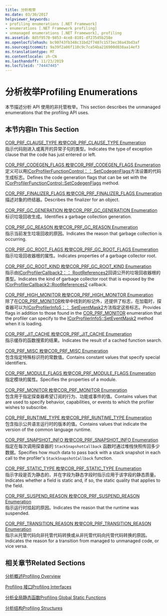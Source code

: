 ```yaml
---
title: 分析枚举
ms.date: 03/30/2017
helpviewer_keywords:
- profiling enumerations [.NET Framework]
- enumerations [.NET Framework profiling]
- unmanaged enumerations [.NET Framework], profiling
ms.assetid: 8d5f9570-9853-4ce8-8101-df235d5b258e
ms.openlocfilehash: bc90743fb348c31bd2f7487c1573ec38a43bd3af
ms.sourcegitcommit: 9a39f2a06f110c9c7ca54ba216900d038aa14ef3
ms.translationtype: MT
ms.contentlocale: zh-CN
ms.lasthandoff: 11/23/2019
ms.locfileid: "74447445"
---
```

# <a name="profiling-enumerations"></a><span data-ttu-id="e50e9-102">分析枚举</span><span class="sxs-lookup"><span data-stu-id="e50e9-102">Profiling Enumerations</span></span>
<span data-ttu-id="e50e9-103">本节描述分析 API 使用的非托管枚举。</span><span class="sxs-lookup"><span data-stu-id="e50e9-103">This section describes the unmanaged enumerations that the profiling API uses.</span></span>  
  
## <a name="in-this-section"></a><span data-ttu-id="e50e9-104">本节内容</span><span class="sxs-lookup"><span data-stu-id="e50e9-104">In This Section</span></span>  
 [<span data-ttu-id="e50e9-105">COR_PRF_CLAUSE_TYPE 枚举</span><span class="sxs-lookup"><span data-stu-id="e50e9-105">COR_PRF_CLAUSE_TYPE Enumeration</span></span>](../../../../docs/framework/unmanaged-api/profiling/cor-prf-clause-type-enumeration.md)  
 <span data-ttu-id="e50e9-106">指示代码刚进入或离开的异常子句的类型。</span><span class="sxs-lookup"><span data-stu-id="e50e9-106">Indicates the type of exception clause that the code has just entered or left.</span></span>  
  
 [<span data-ttu-id="e50e9-107">COR_PRF_CODEGEN_FLAGS 枚举</span><span class="sxs-lookup"><span data-stu-id="e50e9-107">COR_PRF_CODEGEN_FLAGS Enumeration</span></span>](../../../../docs/framework/unmanaged-api/profiling/cor-prf-codegen-flags-enumeration.md)  
 <span data-ttu-id="e50e9-108">定义可以用[ICorProfilerFunctionControl：： SetCodegenFlags](../../../../docs/framework/unmanaged-api/profiling/icorprofilerfunctioncontrol-setcodegenflags-method.md)方法设置的代码生成标志。</span><span class="sxs-lookup"><span data-stu-id="e50e9-108">Defines the code generation flags that can be set with the [ICorProfilerFunctionControl::SetCodegenFlags](../../../../docs/framework/unmanaged-api/profiling/icorprofilerfunctioncontrol-setcodegenflags-method.md) method.</span></span>  
  
 [<span data-ttu-id="e50e9-109">COR_PRF_FINALIZER_FLAGS 枚举</span><span class="sxs-lookup"><span data-stu-id="e50e9-109">COR_PRF_FINALIZER_FLAGS Enumeration</span></span>](../../../../docs/framework/unmanaged-api/profiling/cor-prf-finalizer-flags-enumeration.md)  
 <span data-ttu-id="e50e9-110">描述对象的终结器。</span><span class="sxs-lookup"><span data-stu-id="e50e9-110">Describes the finalizer for an object.</span></span>  
  
 [<span data-ttu-id="e50e9-111">COR_PRF_GC_GENERATION 枚举</span><span class="sxs-lookup"><span data-stu-id="e50e9-111">COR_PRF_GC_GENERATION Enumeration</span></span>](../../../../docs/framework/unmanaged-api/profiling/cor-prf-gc-generation-enumeration.md)  
 <span data-ttu-id="e50e9-112">标识垃圾回收生成。</span><span class="sxs-lookup"><span data-stu-id="e50e9-112">Identifies a garbage collection generation.</span></span>  
  
 [<span data-ttu-id="e50e9-113">COR_PRF_GC_REASON 枚举</span><span class="sxs-lookup"><span data-stu-id="e50e9-113">COR_PRF_GC_REASON Enumeration</span></span>](../../../../docs/framework/unmanaged-api/profiling/cor-prf-gc-reason-enumeration.md)  
 <span data-ttu-id="e50e9-114">指示当前发生垃圾回收的原因。</span><span class="sxs-lookup"><span data-stu-id="e50e9-114">Indicates the reason that garbage collection is occurring.</span></span>  
  
 [<span data-ttu-id="e50e9-115">COR_PRF_GC_ROOT_FLAGS 枚举</span><span class="sxs-lookup"><span data-stu-id="e50e9-115">COR_PRF_GC_ROOT_FLAGS Enumeration</span></span>](../../../../docs/framework/unmanaged-api/profiling/cor-prf-gc-root-flags-enumeration.md)  
 <span data-ttu-id="e50e9-116">指示垃圾回收器根的属性。</span><span class="sxs-lookup"><span data-stu-id="e50e9-116">Indicates properties of a garbage collector root.</span></span>  
  
 [<span data-ttu-id="e50e9-117">COR_PRF_GC_ROOT_KIND 枚举</span><span class="sxs-lookup"><span data-stu-id="e50e9-117">COR_PRF_GC_ROOT_KIND Enumeration</span></span>](../../../../docs/framework/unmanaged-api/profiling/cor-prf-gc-root-kind-enumeration.md)  
 <span data-ttu-id="e50e9-118">指示由[ICorProfilerCallback2：： RootReferences2](../../../../docs/framework/unmanaged-api/profiling/icorprofilercallback2-rootreferences2-method.md)回调公开的垃圾回收器根的类型。</span><span class="sxs-lookup"><span data-stu-id="e50e9-118">Indicates the kind of garbage collector root that is exposed by the [ICorProfilerCallback2::RootReferences2](../../../../docs/framework/unmanaged-api/profiling/icorprofilercallback2-rootreferences2-method.md) callback.</span></span>  
  
 [<span data-ttu-id="e50e9-119">COR_PRF_HIGH_MONITOR 枚举</span><span class="sxs-lookup"><span data-stu-id="e50e9-119">COR_PRF_HIGH_MONITOR Enumeration</span></span>](../../../../docs/framework/unmanaged-api/profiling/cor-prf-high-monitor-enumeration.md)  
 <span data-ttu-id="e50e9-120">除了在[COR_PRF_MONITOR](../../../../docs/framework/unmanaged-api/profiling/cor-prf-monitor-enumeration.md)枚举中找到的标记外，还提供了标志，在加载时，探查器可以为[ICorProfilerInfo5：： SetEventMask2](../../../../docs/framework/unmanaged-api/profiling/icorprofilerinfo5-seteventmask2-method.md)方法指定这些标志。</span><span class="sxs-lookup"><span data-stu-id="e50e9-120">Provides flags in addition to those found in the [COR_PRF_MONITOR](../../../../docs/framework/unmanaged-api/profiling/cor-prf-monitor-enumeration.md) enumeration that the profiler can specify to the [ICorProfilerInfo5::SetEventMask2](../../../../docs/framework/unmanaged-api/profiling/icorprofilerinfo5-seteventmask2-method.md) method when it is loading.</span></span>  
  
 [<span data-ttu-id="e50e9-121">COR_PRF_JIT_CACHE 枚举</span><span class="sxs-lookup"><span data-stu-id="e50e9-121">COR_PRF_JIT_CACHE Enumeration</span></span>](../../../../docs/framework/unmanaged-api/profiling/cor-prf-jit-cache-enumeration.md)  
 <span data-ttu-id="e50e9-122">指示缓存的函数搜索的结果。</span><span class="sxs-lookup"><span data-stu-id="e50e9-122">Indicates the result of a cached function search.</span></span>  
  
 [<span data-ttu-id="e50e9-123">COR_PRF_MISC 枚举</span><span class="sxs-lookup"><span data-stu-id="e50e9-123">COR_PRF_MISC Enumeration</span></span>](../../../../docs/framework/unmanaged-api/profiling/cor-prf-misc-enumeration.md)  
 <span data-ttu-id="e50e9-124">包含指定特殊标识符的常数值。</span><span class="sxs-lookup"><span data-stu-id="e50e9-124">Contains constant values that specify special identifiers.</span></span>  
  
 [<span data-ttu-id="e50e9-125">COR_PRF_MODULE_FLAGS 枚举</span><span class="sxs-lookup"><span data-stu-id="e50e9-125">COR_PRF_MODULE_FLAGS Enumeration</span></span>](../../../../docs/framework/unmanaged-api/profiling/cor-prf-module-flags-enumeration.md)  
 <span data-ttu-id="e50e9-126">指定模块的属性。</span><span class="sxs-lookup"><span data-stu-id="e50e9-126">Specifies the properties of a module.</span></span>  
  
 [<span data-ttu-id="e50e9-127">COR_PRF_MONITOR 枚举</span><span class="sxs-lookup"><span data-stu-id="e50e9-127">COR_PRF_MONITOR Enumeration</span></span>](../../../../docs/framework/unmanaged-api/profiling/cor-prf-monitor-enumeration.md)  
 <span data-ttu-id="e50e9-128">包含用于指定探查器希望订阅的行为、功能或事件的值。</span><span class="sxs-lookup"><span data-stu-id="e50e9-128">Contains values that are used to specify behavior, capabilities, or events to which the profiler wishes to subscribe.</span></span>  
  
 [<span data-ttu-id="e50e9-129">COR_PRF_RUNTIME_TYPE 枚举</span><span class="sxs-lookup"><span data-stu-id="e50e9-129">COR_PRF_RUNTIME_TYPE Enumeration</span></span>](../../../../docs/framework/unmanaged-api/profiling/cor-prf-runtime-type-enumeration.md)  
 <span data-ttu-id="e50e9-130">包含指示公共语言运行时的版本的值。</span><span class="sxs-lookup"><span data-stu-id="e50e9-130">Contains values that indicate the version of the common language runtime.</span></span>  
  
 [<span data-ttu-id="e50e9-131">COR_PRF_SNAPSHOT_INFO 枚举</span><span class="sxs-lookup"><span data-stu-id="e50e9-131">COR_PRF_SNAPSHOT_INFO Enumeration</span></span>](../../../../docs/framework/unmanaged-api/profiling/cor-prf-snapshot-info-enumeration.md)  
 <span data-ttu-id="e50e9-132">指定在每次调用探查器的 `StackSnapshotCallback` 函数时通过堆栈快照传回多少数据。</span><span class="sxs-lookup"><span data-stu-id="e50e9-132">Specifies how much data to pass back with a stack snapshot in each call to the profiler's `StackSnapshotCallback` function.</span></span>  
  
 [<span data-ttu-id="e50e9-133">COR_PRF_STATIC_TYPE 枚举</span><span class="sxs-lookup"><span data-stu-id="e50e9-133">COR_PRF_STATIC_TYPE Enumeration</span></span>](../../../../docs/framework/unmanaged-api/profiling/cor-prf-static-type-enumeration.md)  
 <span data-ttu-id="e50e9-134">指示字段是否为静态的，并在字段为静态字段时指示应用于该字段的静态质量。</span><span class="sxs-lookup"><span data-stu-id="e50e9-134">Indicates whether a field is static and, if so, the static quality that applies to the field.</span></span>  
  
 [<span data-ttu-id="e50e9-135">COR_PRF_SUSPEND_REASON 枚举</span><span class="sxs-lookup"><span data-stu-id="e50e9-135">COR_PRF_SUSPEND_REASON Enumeration</span></span>](../../../../docs/framework/unmanaged-api/profiling/cor-prf-suspend-reason-enumeration.md)  
 <span data-ttu-id="e50e9-136">指示运行时挂起的原因。</span><span class="sxs-lookup"><span data-stu-id="e50e9-136">Indicates the reason that the runtime was suspended.</span></span>  
  
 [<span data-ttu-id="e50e9-137">COR_PRF_TRANSITION_REASON 枚举</span><span class="sxs-lookup"><span data-stu-id="e50e9-137">COR_PRF_TRANSITION_REASON Enumeration</span></span>](../../../../docs/framework/unmanaged-api/profiling/cor-prf-transition-reason-enumeration.md)  
 <span data-ttu-id="e50e9-138">指示从托管代码向非托管代码转换或从非托管代码向托管代码转换的原因。</span><span class="sxs-lookup"><span data-stu-id="e50e9-138">Indicates the reason for a transition from managed to unmanaged code, or vice versa.</span></span>  
  
## <a name="related-sections"></a><span data-ttu-id="e50e9-139">相关章节</span><span class="sxs-lookup"><span data-stu-id="e50e9-139">Related Sections</span></span>  
 [<span data-ttu-id="e50e9-140">分析概述</span><span class="sxs-lookup"><span data-stu-id="e50e9-140">Profiling Overview</span></span>](../../../../docs/framework/unmanaged-api/profiling/profiling-overview.md)  
  
 [<span data-ttu-id="e50e9-141">Profiling 接口</span><span class="sxs-lookup"><span data-stu-id="e50e9-141">Profiling Interfaces</span></span>](../../../../docs/framework/unmanaged-api/profiling/profiling-interfaces.md)  
  
 [<span data-ttu-id="e50e9-142">分析全局静态函数</span><span class="sxs-lookup"><span data-stu-id="e50e9-142">Profiling Global Static Functions</span></span>](../../../../docs/framework/unmanaged-api/profiling/profiling-global-static-functions.md)  
  
 [<span data-ttu-id="e50e9-143">分析结构</span><span class="sxs-lookup"><span data-stu-id="e50e9-143">Profiling Structures</span></span>](../../../../docs/framework/unmanaged-api/profiling/profiling-structures.md)
